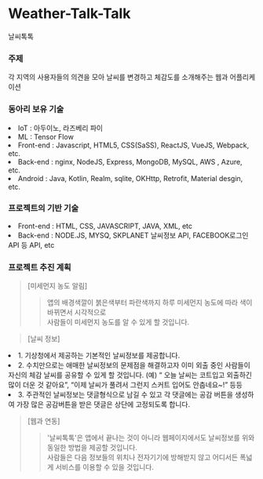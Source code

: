 ﻿# Weather-Talk-Talk
날씨톡톡

### 주제
각 지역의 사용자들의 의견을 모아 날씨를 변경하고 체감도를 소개해주는 웹과 어플리케이션

### 동아리 보유 기술
<li>IoT : 아두이노, 라즈베리 파이</li>
<li>ML : Tensor Flow</li>
<li>Front-end : Javascript, HTML5, CSS(SaSS), ReactJS, VueJS, Webpack, etc.</li>
<li>Back-end : nginx, NodeJS, Express, MongoDB, MySQL, AWS , Azure, etc.</li>
<li>Android : Java, Kotlin, Realm, sqlite, OKHttp, Retrofit, Material desgin, etc.</li>

### 프로젝트의 기반 기술
<li>Front-end : HTML, CSS, JAVASCRIPT, JAVA, XML, etc</li>
<li>Back-end : NODE.JS, MYSQ, SKPLANET 날씨정보 API, FACEBOOK로그인API 등 API, etc</li>

### 프로젝트 추진 계획
>[미세먼지 농도 알림]
>>앱의 배경색깔이 붉은색부터 파란색까지 하루 미세먼지 농도에 따라 색이 바뀌면서 시각적으로  
사람들이 미세먼지 농도를 알 수 있게 할 것입니다.

> [날씨 정보]
<li>1. 기상청에서 제공하는 기본적인 날씨정보를 제공합니다.</li>  
<li>2. 수치만으로는 애매한 날씨정보의 문제점을 해결하고자 이미 외출 중인 사람들이 자신의 체감 날씨를 공유할 수 있게 할 것입니다.  
(예) “ 오늘 날씨는 코트입고 외출하긴 많이 더운 것 같아요”, “이제 날씨가 풀려서 그런지 스커트 입어도 안춥네요~!” 등등</li>  
<li>3. 주관적인 날씨정보는 댓글형식으로 남길 수 있고 각 댓글에는 공감 버튼을 생성하여 가장 많은 공감버튼을 받은 댓글은 상단에 고정되도록 합니다.</li>  

> [웹과 연동]
>> '날씨톡톡'은 앱에서 끝나는 것이 아니라 웹페이지에서도 날씨정보를 위와 동일한 방법을 제공할 것입니다.  
>> 사람들은 다음 정보들의 위치나 전자기기에 방해받지 않고 어디서든 폭넓게 서비스를 이용할 수 있을 것입니다.  